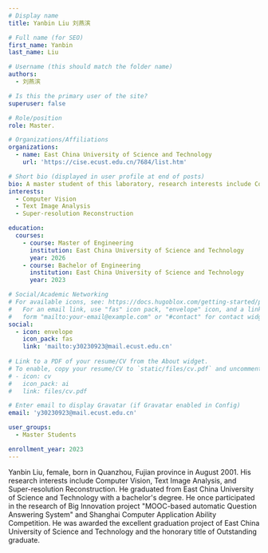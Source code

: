 ```yaml
---
# Display name
title: Yanbin Liu 刘燕滨

# Full name (for SEO)
first_name: Yanbin
last_name: Liu

# Username (this should match the folder name)
authors:
  - 刘燕滨

# Is this the primary user of the site?
superuser: false

# Role/position
role: Master.

# Organizations/Affiliations
organizations:
  - name: East China University of Science and Technology
    url: 'https://cise.ecust.edu.cn/7684/list.htm'

# Short bio (displayed in user profile at end of posts)
bio: A master student of this laboratory, research interests include Computer Vision, Text Image Analysis and Super-resolution Reconstruction.
interests:
  - Computer Vision
  - Text Image Analysis
  - Super-resolution Reconstruction

education:
  courses:
    - course: Master of Engineering
      institution: East China University of Science and Technology
      year: 2026
    - course: Bachelor of Engineering
      institution: East China University of Science and Technology
      year: 2023

# Social/Academic Networking
# For available icons, see: https://docs.hugoblox.com/getting-started/page-builder/#icons
#   For an email link, use "fas" icon pack, "envelope" icon, and a link in the
#   form "mailto:your-email@example.com" or "#contact" for contact widget.
social:
  - icon: envelope
    icon_pack: fas
    link: 'mailto:y30230923@mail.ecust.edu.cn'
    
# Link to a PDF of your resume/CV from the About widget.
# To enable, copy your resume/CV to `static/files/cv.pdf` and uncomment the lines below.
# - icon: cv
#   icon_pack: ai
#   link: files/cv.pdf

# Enter email to display Gravatar (if Gravatar enabled in Config)
email: 'y30230923@mail.ecust.edu.cn'

user_groups:
  - Master Students

enrollment_year: 2023
---
```


Yanbin Liu, female, born in Quanzhou, Fujian province in August 2001. His research interests include Computer Vision, Text Image Analysis, and Super-resolution Reconstruction. He graduated from East China University of Science and Technology with a bachelor's degree. He once participated in the research of Big Innovation project "MOOC-based automatic Question Answering System" and Shanghai Computer Application Ability Competition. He was awarded the excellent graduation project of East China University of Science and Technology and the honorary title of Outstanding graduate.
